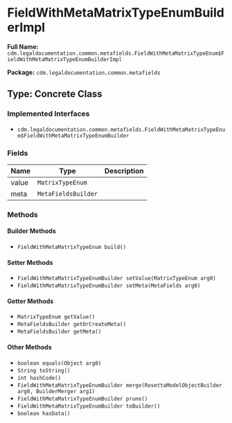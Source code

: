 # FieldWithMetaMatrixTypeEnumBuilderImpl

**Full Name:** `cdm.legaldocumentation.common.metafields.FieldWithMetaMatrixTypeEnum$FieldWithMetaMatrixTypeEnumBuilderImpl`

**Package:** `cdm.legaldocumentation.common.metafields`

## Type: Concrete Class

### Implemented Interfaces

- `cdm.legaldocumentation.common.metafields.FieldWithMetaMatrixTypeEnum$FieldWithMetaMatrixTypeEnumBuilder`

### Fields

| Name | Type | Description |
|------|------|-------------|
| value | `MatrixTypeEnum` |  |
| meta | `MetaFieldsBuilder` |  |

### Methods

#### Builder Methods

- `FieldWithMetaMatrixTypeEnum build()`

#### Setter Methods

- `FieldWithMetaMatrixTypeEnumBuilder setValue(MatrixTypeEnum arg0)`
- `FieldWithMetaMatrixTypeEnumBuilder setMeta(MetaFields arg0)`

#### Getter Methods

- `MatrixTypeEnum getValue()`
- `MetaFieldsBuilder getOrCreateMeta()`
- `MetaFieldsBuilder getMeta()`

#### Other Methods

- `boolean equals(Object arg0)`
- `String toString()`
- `int hashCode()`
- `FieldWithMetaMatrixTypeEnumBuilder merge(RosettaModelObjectBuilder arg0, BuilderMerger arg1)`
- `FieldWithMetaMatrixTypeEnumBuilder prune()`
- `FieldWithMetaMatrixTypeEnumBuilder toBuilder()`
- `boolean hasData()`

